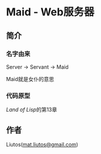 # Maid - Web服务器

## 简介

### 名字由来

Server -> Servant -> Maid

Maid就是女仆的意思

### 代码原型

*Land of Lisp*的第13章

## 作者

Liutos(<mat.liutos@gmail.com>)
